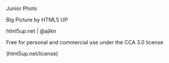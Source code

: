 Junior Photo

<A project in a course of Udemy>


Big Picture by HTML5 UP

html5up.net | @ajlkn

Free for personal and commercial use under the CCA 3.0 license 

(html5up.net/license)
